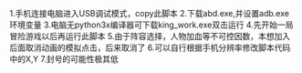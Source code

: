 1.手机连接电脑进入USB调试模式，copy此脚本
2.下载abd.exe,并设置adb.exe环境变量
3.电脑无python3x编译器可下载king_work.exe双击运行
4.先开始一局冒险游戏以后再运行此脚本
5.由于阵容选择，人物加血等不可控因数，本想加入后面取消动画的模拟点击，后来取消了
6.可以自行根据手机分辨率修改脚本代码中的X,Y
7.封号的可能性极其低
